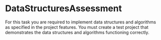 # DataStructuresAssessment
For this task you are required to implement data structures and algorithms as specified in the project features. You must create a test project that demonstrates the data structures and algorithms functioning correctly.

